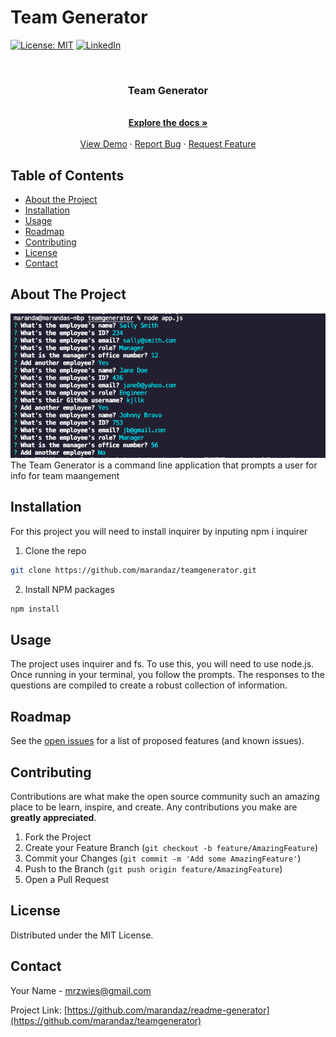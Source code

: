 # Team Generator


[![License: MIT](https://img.shields.io/badge/License-MIT-yellow.svg)](https://opensource.org/licenses/MIT)
[![LinkedIn](https://img.shields.io/badge/-LinkedIn-black.svg?style=flat-square&logo=linkedin&colorB=555)](https://www.linkedin.com/in/maranda-zwieschowski/)

<br />
<p align="center">
  <h3 align="center">Team Generator</h3>

  <p align="center">
    <br />
    <a href="https://github.com/marandaz/teamgenerator"><strong>Explore the docs »</strong></a>
    <br />
    <br />
    <a href="https://github.com/marandaz/teamgenerator">View Demo</a>
    ·
    <a href="https://github.com/marandaz/teamgenerator/issues">Report Bug</a>
    ·
    <a href="https://github.com/marandaz/teamgenerator/issues">Request Feature</a>
  </p>
</p>



## Table of Contents

* [About the Project](#about-the-project) 
* [Installation](#installation)
* [Usage](#usage)
* [Roadmap](#roadmap)
* [Contributing](#contributing)
* [License](#license)
* [Contact](#contact) 


## About The Project
<img src="/assets/employee.png"> 
<br>
The Team Generator is a command line application that prompts a user for info for team maangement 


## Installation

For this project you will need to install inquirer by inputing npm i inquirer

1. Clone the repo
```sh
git clone https://github.com/marandaz/teamgenerator.git
```
2. Install NPM packages
```sh
npm install
```


## Usage

The project uses inquirer and fs.  To use this, you will need to use node.js. Once running in your terminal, you follow the prompts. The responses to the questions are compiled to create a robust collection of information.


## Roadmap

See the [open issues](https://github.com/marandaz/teamgenerator/issues) for a list of proposed features (and known issues).


## Contributing

Contributions are what make the open source community such an amazing place to be learn, inspire, and create. Any contributions you make are **greatly appreciated**.

1. Fork the Project
2. Create your Feature Branch (`git checkout -b feature/AmazingFeature`)
3. Commit your Changes (`git commit -m 'Add some AmazingFeature'`)
4. Push to the Branch (`git push origin feature/AmazingFeature`)
5. Open a Pull Request


## License

Distributed under the MIT License.

## Contact

Your Name - mrzwies@gmail.com

Project Link: [https://github.com/marandaz/readme-generator](https://github.com/marandaz/teamgenerator)

